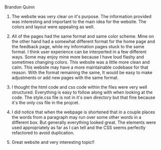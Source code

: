 Brandon Quinn

1. The website was very clear on it's purpose. The information provided was interesting and important to the main idea for the website. The colors and layout were appealing as well.

2. All of the pages had the same format and same color scheme. Mine on the other hand had a somewhat different format for the home page and the feedback page, while my information pages stuck to the same format. I think user experience can be interperted in a few different ways. Some may enjoy mine more because I have loud flashy and sometimes changing colors. This website was a little more clean and calm. This website may have a more maintainable codebase for that reason. With the format remaining the same, It would be easy to make adjustments or add new pages with the same format.

3. I thought the html code and css code within the files were very well structured. Everything is easy to follow along with when looking at the code. The style.css file is not in it's own directory but that fine because it's the only css file in the projcet.

4. I did notice that when the webpage is shortened that in a couple places the words from a paragraph may run over some other words in a different box. But generally everything looked great. The elements were used appropriately as far as I can tell and the CSS seems perfectly refactored to avoid duplication.

5. Great website and very interesting topic!!